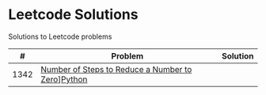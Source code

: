 # Leetcode Solutions  
Solutions to Leetcode problems  

|#|Problem|Solution|
|-|-------|--------|
|1342|[Number of Steps to Reduce a Number to Zero](https://leetcode.com/problems/number-of-steps-to-reduce-a-number-to-zero/)][Python](./1342.py)|
